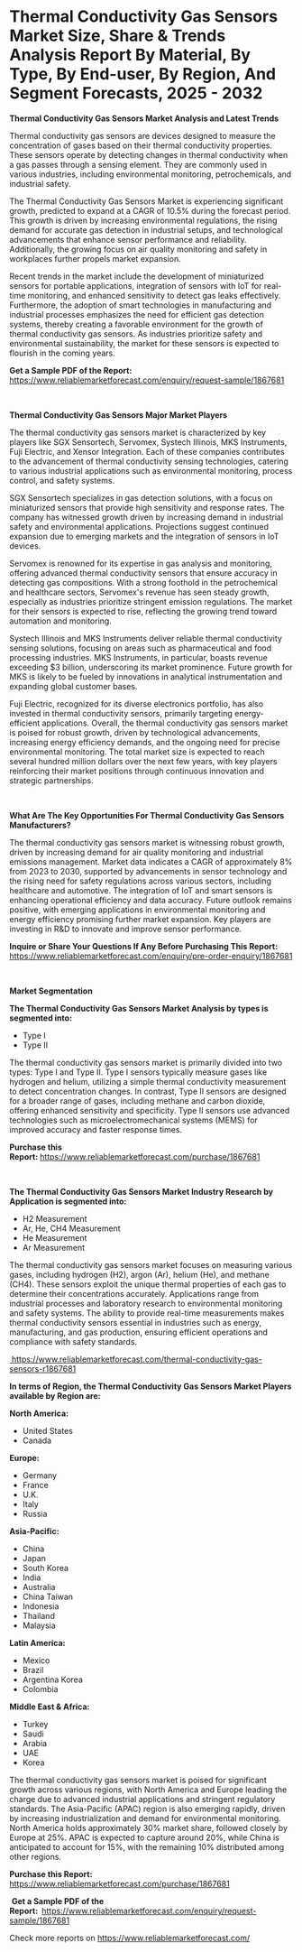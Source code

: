 <p><h1>Thermal Conductivity Gas Sensors Market Size, Share & Trends Analysis Report By Material, By Type, By End-user, By Region, And Segment Forecasts, 2025 - 2032</h1></p><p><strong>Thermal Conductivity Gas Sensors Market Analysis and Latest Trends</strong></p>
<p><p>Thermal conductivity gas sensors are devices designed to measure the concentration of gases based on their thermal conductivity properties. These sensors operate by detecting changes in thermal conductivity when a gas passes through a sensing element. They are commonly used in various industries, including environmental monitoring, petrochemicals, and industrial safety.</p><p>The Thermal Conductivity Gas Sensors Market is experiencing significant growth, predicted to expand at a CAGR of 10.5% during the forecast period. This growth is driven by increasing environmental regulations, the rising demand for accurate gas detection in industrial setups, and technological advancements that enhance sensor performance and reliability. Additionally, the growing focus on air quality monitoring and safety in workplaces further propels market expansion.</p><p>Recent trends in the market include the development of miniaturized sensors for portable applications, integration of sensors with IoT for real-time monitoring, and enhanced sensitivity to detect gas leaks effectively. Furthermore, the adoption of smart technologies in manufacturing and industrial processes emphasizes the need for efficient gas detection systems, thereby creating a favorable environment for the growth of thermal conductivity gas sensors. As industries prioritize safety and environmental sustainability, the market for these sensors is expected to flourish in the coming years.</p></p>
<p><strong>Get a Sample PDF of the Report:&nbsp;</strong> <a href="https://www.reliablemarketforecast.com/enquiry/request-sample/1867681?utm_campaign=2467&utm_medium=2&utm_source=Github&utm_content=ia&utm_term=13022025&utm_id=thermal-conductivity-gas-sensors">https://www.reliablemarketforecast.com/enquiry/request-sample/1867681</a></p>
<p>&nbsp;</p>
<p><strong>Thermal Conductivity Gas Sensors Major Market Players</strong></p>
<p><p>The thermal conductivity gas sensors market is characterized by key players like SGX Sensortech, Servomex, Systech Illinois, MKS Instruments, Fuji Electric, and Xensor Integration. Each of these companies contributes to the advancement of thermal conductivity sensing technologies, catering to various industrial applications such as environmental monitoring, process control, and safety systems.</p><p>SGX Sensortech specializes in gas detection solutions, with a focus on miniaturized sensors that provide high sensitivity and response rates. The company has witnessed growth driven by increasing demand in industrial safety and environmental applications. Projections suggest continued expansion due to emerging markets and the integration of sensors in IoT devices.</p><p>Servomex is renowned for its expertise in gas analysis and monitoring, offering advanced thermal conductivity sensors that ensure accuracy in detecting gas compositions. With a strong foothold in the petrochemical and healthcare sectors, Servomex's revenue has seen steady growth, especially as industries prioritize stringent emission regulations. The market for their sensors is expected to rise, reflecting the growing trend toward automation and monitoring.</p><p>Systech Illinois and MKS Instruments deliver reliable thermal conductivity sensing solutions, focusing on areas such as pharmaceutical and food processing industries. MKS Instruments, in particular, boasts revenue exceeding $3 billion, underscoring its market prominence. Future growth for MKS is likely to be fueled by innovations in analytical instrumentation and expanding global customer bases.</p><p>Fuji Electric, recognized for its diverse electronics portfolio, has also invested in thermal conductivity sensors, primarily targeting energy-efficient applications. Overall, the thermal conductivity gas sensors market is poised for robust growth, driven by technological advancements, increasing energy efficiency demands, and the ongoing need for precise environmental monitoring. The total market size is expected to reach several hundred million dollars over the next few years, with key players reinforcing their market positions through continuous innovation and strategic partnerships.</p></p>
<p>&nbsp;</p>
<p><strong>What Are The Key Opportunities For Thermal Conductivity Gas Sensors Manufacturers?</strong></p>
<p><p>The thermal conductivity gas sensors market is witnessing robust growth, driven by increasing demand for air quality monitoring and industrial emissions management. Market data indicates a CAGR of approximately 8% from 2023 to 2030, supported by advancements in sensor technology and the rising need for safety regulations across various sectors, including healthcare and automotive. The integration of IoT and smart sensors is enhancing operational efficiency and data accuracy. Future outlook remains positive, with emerging applications in environmental monitoring and energy efficiency promising further market expansion. Key players are investing in R&D to innovate and improve sensor performance.</p></p>
<p><strong>Inquire or Share Your Questions If Any Before Purchasing This Report:</strong> <a href="https://www.reliablemarketforecast.com/enquiry/pre-order-enquiry/1867681?utm_campaign=2467&utm_medium=2&utm_source=Github&utm_content=ia&utm_term=13022025&utm_id=thermal-conductivity-gas-sensors">https://www.reliablemarketforecast.com/enquiry/pre-order-enquiry/1867681</a></p>
<p>&nbsp;</p>
<p><strong>Market Segmentation</strong></p>
<p><strong>The Thermal Conductivity Gas Sensors Market Analysis by types is segmented into:</strong></p>
<p><ul><li>Type I</li><li>Type II</li></ul></p>
<p><p>The thermal conductivity gas sensors market is primarily divided into two types: Type I and Type II. Type I sensors typically measure gases like hydrogen and helium, utilizing a simple thermal conductivity measurement to detect concentration changes. In contrast, Type II sensors are designed for a broader range of gases, including methane and carbon dioxide, offering enhanced sensitivity and specificity. Type II sensors use advanced technologies such as microelectromechanical systems (MEMS) for improved accuracy and faster response times.</p></p>
<p><strong>Purchase this Report:&nbsp;</strong><a href="https://www.reliablemarketforecast.com/purchase/1867681?utm_campaign=2467&utm_medium=2&utm_source=Github&utm_content=ia&utm_term=13022025&utm_id=thermal-conductivity-gas-sensors">https://www.reliablemarketforecast.com/purchase/1867681</a></p>
<p>&nbsp;</p>
<p><strong>The Thermal Conductivity Gas Sensors Market Industry Research by Application is segmented into:</strong></p>
<p><ul><li>H2 Measurement</li><li>Ar, He, CH4 Measurement</li><li>He Measurement</li><li>Ar Measurement</li></ul></p>
<p><p>The thermal conductivity gas sensors market focuses on measuring various gases, including hydrogen (H2), argon (Ar), helium (He), and methane (CH4). These sensors exploit the unique thermal properties of each gas to determine their concentrations accurately. Applications range from industrial processes and laboratory research to environmental monitoring and safety systems. The ability to provide real-time measurements makes thermal conductivity sensors essential in industries such as energy, manufacturing, and gas production, ensuring efficient operations and compliance with safety standards.</p></p>
<p><a href="https://www.reliablemarketforecast.com/thermal-conductivity-gas-sensors-r1867681?utm_campaign=2467&utm_medium=2&utm_source=Github&utm_content=ia&utm_term=13022025&utm_id=thermal-conductivity-gas-sensors">&nbsp;https://www.reliablemarketforecast.com/thermal-conductivity-gas-sensors-r1867681</a></p>
<p><strong>In terms of Region, the Thermal Conductivity Gas Sensors Market Players available by Region are:</strong></p>
<p>
    <p> <strong> North America: </strong>
        <ul>
            <li>United States</li>
            <li>Canada</li>
        </ul>
        </p> 
    <p> <strong> Europe: </strong>
        <ul>
            <li>Germany</li>
            <li>France</li>
            <li>U.K.</li>
            <li>Italy</li>
            <li>Russia</li>
        </ul>
        </p> 
    <p> <strong> Asia-Pacific: </strong>
        <ul>
            <li>China</li>
            <li>Japan</li>
            <li>South Korea</li>
            <li>India</li>
            <li>Australia</li>
            <li>China Taiwan</li>
            <li>Indonesia</li>
            <li>Thailand</li>
            <li>Malaysia</li>
        </ul>
        </p> 
    <p> <strong> Latin America: </strong>
        <ul>
            <li>Mexico</li>
            <li>Brazil</li>
            <li>Argentina Korea</li>
            <li>Colombia</li>
        </ul>
        </p> 
    <p> <strong> Middle East & Africa: </strong>
        <ul>
            <li>Turkey</li>
            <li>Saudi</li>
            <li>Arabia</li>
            <li>UAE</li>
            <li>Korea</li>
        </ul>
    </p>
    </p>
<p><p>The thermal conductivity gas sensors market is poised for significant growth across various regions, with North America and Europe leading the charge due to advanced industrial applications and stringent regulatory standards. The Asia-Pacific (APAC) region is also emerging rapidly, driven by increasing industrialization and demand for environmental monitoring. North America holds approximately 30% market share, followed closely by Europe at 25%. APAC is expected to capture around 20%, while China is anticipated to account for 15%, with the remaining 10% distributed among other regions.</p></p>
<p><strong>Purchase this Report: </strong><a href="https://www.reliablemarketforecast.com/purchase/1867681?utm_campaign=2467&utm_medium=2&utm_source=Github&utm_content=ia&utm_term=13022025&utm_id=thermal-conductivity-gas-sensors">https://www.reliablemarketforecast.com/purchase/1867681</a></p>
<p>&nbsp;<strong>Get a Sample PDF of the Report:&nbsp;&nbsp;</strong><a href="https://www.reliablemarketforecast.com/enquiry/request-sample/1867681?utm_campaign=2467&utm_medium=2&utm_source=Github&utm_content=ia&utm_term=13022025&utm_id=thermal-conductivity-gas-sensors">https://www.reliablemarketforecast.com/enquiry/request-sample/1867681</a></p>
<p><strong></strong></p>
<p>Check more reports on <a href="https://www.reliablemarketforecast.com/?utm_campaign=2467&utm_medium=2&utm_source=Github&utm_content=ia&utm_term=13022025&utm_id=thermal-conductivity-gas-sensors">https://www.reliablemarketforecast.com/</a></p>